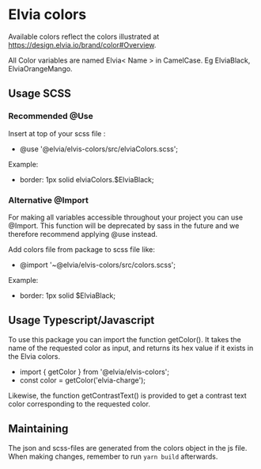 # Elvia colors

Available colors reflect the colors illustrated at https://design.elvia.io/brand/color#Overview.

All Color variables are named Elvia< Name > in CamelCase. Eg ElviaBlack, ElviaOrangeMango.

## Usage SCSS

### Recommended @Use

Insert at top of your scss file :<br>

- @use '@elvia/elvis-colors/src/elviaColors.scss';

Example: <br>

- border: 1px solid elviaColors.$ElviaBlack;

### Alternative @Import

For making all variables accessible throughout your project you can use @Import. This function will be
deprecated by sass in the future and we therefore recommend applying @use instead.

Add colors file from package to scss file like: <br>

- @import '~@elvia/elvis-colors/src/colors.scss';

Example: <br>

- border: 1px solid $ElviaBlack;

## Usage Typescript/Javascript

To use this package you can import the function getColor(). It takes the name of the requested color as input,
and returns its hex value if it exists in the Elvia colors. <br>

- import { getColor } from '@elvia/elvis-colors';
- const color = getColor('elvia-charge');

Likewise, the function getContrastText() is provided to get a contrast text color corresponding to the
requested color.

## Maintaining

The json and scss-files are generated from the colors object in the js file. When making changes, remember to
run `yarn build` afterwards.
